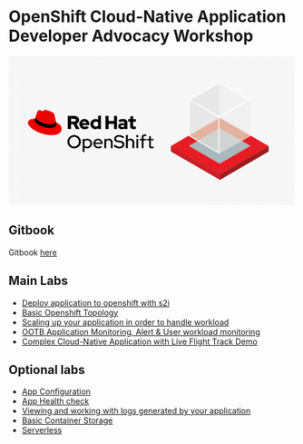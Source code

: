 # OpenShift Cloud-Native Application Developer Advocacy Workshop

![](images/workshop.png)

## Gitbook

Gitbook [here](https://rhthsa.github.io/openshift-workshop/)

## Main Labs

- [Deploy application to openshift with s2i](deploywiths2i.md)
- [Basic Openshift Topology](openshifttopology.md)
- [Scaling up your application in order to handle workload](scale.md)
- [OOTB Application Monitoring, Alert & User workload monitoring](monitor.md)
- [Complex Cloud-Native Application with Live Flight Track Demo](liveflight.md)

## Optional labs

- [App Configuration](evconfigsecret.md)
- [App Health check](apphealth.md)
- [Viewing and working with logs generated by your application](logging.md)
- [Basic Container Storage](storage.md)
- [Serverless](serverless.md)





